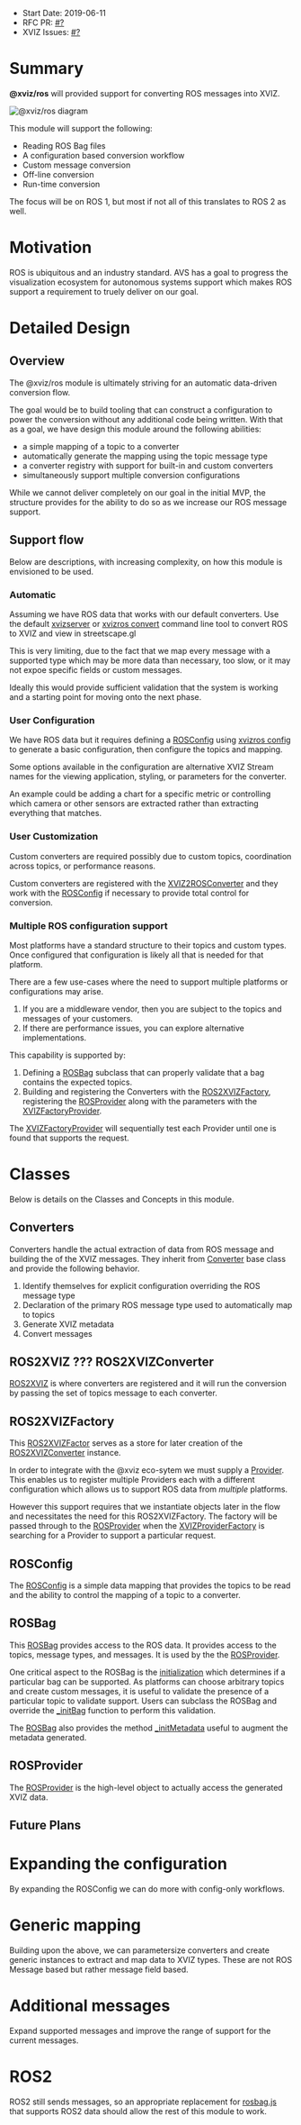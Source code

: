 - Start Date: 2019-06-11
- RFC PR: [#?](https://github.com/uber/xviz/pull/?)
- XVIZ Issues: [#?](https://github.com/uber/xviz/issues/?)

# Summary

**@xviz/ros** will provided support for converting ROS messages into XVIZ.

![@xviz/ros diagram](../docs/api-reference/ros/images/xviz-ros-block-diagram.svg)

This module will support the following:

 - Reading ROS Bag files
 - A configuration based conversion workflow
 - Custom message conversion
 - Off-line conversion
 - Run-time conversion

The focus will be on ROS 1, but most if not all of this translates to ROS 2 as well.

# Motivation

ROS is ubiquitous and an industry standard. AVS has a goal to progress the visualization
ecosystem for autonomous systems support which makes ROS 
support a requirement to truely deliver on our goal.

# Detailed Design

## Overview

The @xviz/ros module is ultimately striving for an automatic data-driven conversion flow.

The goal would be to build tooling that can construct a configuration to power the
conversion without any additional code being written. With that as a goal, we have design
this module around the following abilities:

 - a simple mapping of a topic to a converter
 - automatically generate the mapping using the topic message type
 - a converter registry with support for built-in and custom converters
 - simultaneously support multiple conversion configurations

While we cannot deliver completely on our goal in the initial MVP, the structure provides
for the ability to do so as we increase our ROS message support.

## Support flow

Below are descriptions, with increasing complexity, on how this module is envisioned to be used.

### Automatic

Assuming we have ROS data that works with our default converters. Use the default
[xvizserver](...) or [xvizros convert](...) command line tool to convert ROS to XVIZ
 and view in streetscape.gl

This is very limiting, due to the fact that we map every message with a supported type which
may be more data than necessary, too slow, or it may not expoe specific
fields or custom messages.

Ideally this would provide sufficient validation that the system is working and a starting
point for moving onto the next phase.

### User Configuration

We have ROS data but it requires defining a [ROSConfig](...) using [xvizros config](...)
to generate a basic configuration, then configure the topics and mapping.

Some options available in the configuration are alternative XVIZ Stream names for the viewing
application, styling, or parameters for the converter.

An example could be adding a chart for a specific metric or controlling which camera or other
sensors are extracted rather than extracting everything that matches.

### User Customization

Custom converters are required possibly due to custom topics, coordination across topics, or performance reasons.

Custom converters are registered with the [XVIZ2ROSConverter](...) and they work with the [ROSConfig](...)
if necessary to provide total control for conversion.

### Multiple ROS configuration support

Most platforms have a standard structure to their topics and custom types. Once configured that configuration
is likely all that is needed for that platform.

There are a few use-cases where the need to support multiple platforms or configurations may arise.

1. If you are a middleware vendor, then you are subject to the topics and messages of your customers.
2. If there are performance issues, you can explore alternative implementations.

This capability is supported by:

1. Defining a [ROSBag](...) subclass that can properly validate that a bag contains the expected topics.
2. Building and registering the Converters with the [ROS2XVIZFactory](...), registering
the [ROSProvider](...) along with the parameters with the [XVIZFactoryProvider](...).

The [XVIZFactoryProvider](...) will sequentially test each Provider until one is found
that supports the request.

# Classes

Below is details on the Classes and Concepts in this module.

## Converters

Converters handle the actual extraction of data from ROS message and building the of the
XVIZ messages. They inherit from [Converter](...) base class and provide the following behavior.

1. Identify themselves for explicit configuration overriding the ROS message type
2. Declaration of the primary ROS message type used to automatically map to topics
3. Generate XVIZ metadata
4. Convert messages

## ROS2XVIZ ??? ROS2XVIZConverter

[ROS2XVIZ](...) is where converters are registered and it will run the conversion by passing
the set of topics message to each converter.

## ROS2XVIZFactory

This [ROS2XVIZFactor](...) serves as a store for later creation of the [ROS2XVIZConverter](...) instance.

In order to integrate with the @xviz eco-sytem we must supply a [Provider](...). This enables
us to register multiple Providers each with a different configuration which allows us to support
ROS data from *multiple* platforms.

However this support requires that we instantiate objects later in the flow and necessitates the need for this
ROS2XVIZFactory. The factory will be passed through to the [ROSProvider](...) when the [XVIZProviderFactory](...) is
searching for a Provider to support a particular request.

## ROSConfig

The [ROSConfig](...) is a simple data mapping that provides the topics to be read and the ability to control
the mapping of a topic to a converter.

## ROSBag

This [ROSBag](...) provides access to the ROS data. It provides access to the topics, message types, and messages. It is used by
the the [ROSProvider](...).

One critical aspect to the ROSBag is the [initialization](...) which determines if a particular bag
can be supported. As platforms can choose arbitrary topics and create custom messages, it is useful to
validate the presence of a particular topic to validate support.  Users can subclass the ROSBag and
override the [\_initBag](...) function to perform this validation.

The [ROSBag](...) also provides the method [\_initMetadata](...) useful to augment the metadata generated.

## ROSProvider

The [ROSProvider](...) is the high-level object to actually access the generated XVIZ data.

## Future Plans

# Expanding the configuration 

By expanding the ROSConfig we can do more with config-only workflows.

# Generic mapping

Building upon the above, we can parametersize converters and create generic instances
to extract and map data to XVIZ types. These are not ROS Message based but rather message field based.

# Additional messages

Expand supported messages and improve the range of support for the current messages.

# ROS2

ROS2 still sends messages, so an appropriate replacement for [rosbag.js](...)
that supports ROS2 data should allow the rest of this module to work.
